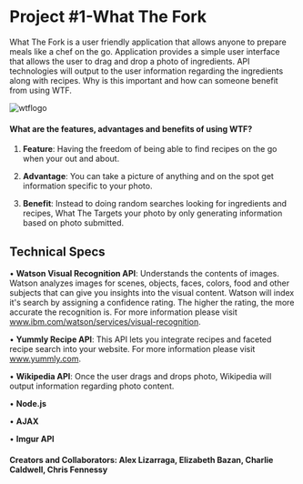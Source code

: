 # Project #1-What The Fork

What The Fork is a user friendly application that allows anyone to prepare meals like a chef on the go.
Application provides a simple user interface that allows the user to drag and drop a photo of ingredients. API technologies will output to the user information regarding the ingredients along with recipes. Why is this important and how can someone benefit from using WTF.

![wtflogo](https://user-images.githubusercontent.com/30742763/34657108-f5b8c356-f3f0-11e7-8af9-a6146365df2c.jpg)


#### What are the features, advantages and benefits of using WTF?

1. **Feature**: Having the freedom of being able to find recipes on the go when your out and about.

2. **Advantage**: You can take a picture of anything and on the spot get information specific to your photo.

3. **Benefit**: Instead to doing random searches looking for ingredients and recipes, What The Targets your photo by only generating information based on photo submitted.


## Technical Specs

•	**Watson Visual Recognition API**: Understands the contents of images. Watson analyzes images for scenes, objects, faces, colors, food and    other subjects that can give you insights into the visual content. Watson will index it's search by assigning a confidence rating. The higher the rating, the more accurate the recognition is.
For more information please visit www.ibm.com/watson/services/visual-recognition.

•	**Yummly Recipe API**: This API lets you integrate recipes and faceted recipe search into your website.
  For more information please visit www.yummly.com.

• **Wikipedia API**: Once the user drags and drops photo, Wikipedia will output information regarding photo content.

•	**Node.js**

•	**AJAX**

•	**Imgur API**



 ####        Creators and Collaborators: Alex Lizarraga, Elizabeth Bazan, Charlie Caldwell, Chris Fennessy

